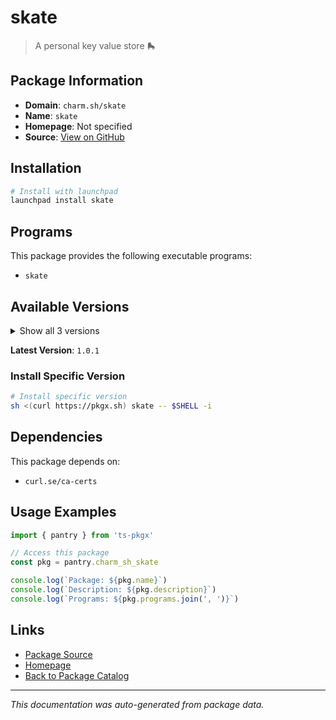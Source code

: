 # skate

> A personal key value store 🛼

## Package Information

- **Domain**: `charm.sh/skate`
- **Name**: `skate`
- **Homepage**: Not specified
- **Source**: [View on GitHub](https://github.com/pkgxdev/pantry/tree/main/projects/charm.sh/skate/package.yml)

## Installation

```bash
# Install with launchpad
launchpad install skate
```

## Programs

This package provides the following executable programs:

- `skate`

## Available Versions

<details>
<summary>Show all 3 versions</summary>

- `1.0.1`, `1.0.0`, `0.2.2`

</details>

**Latest Version**: `1.0.1`

### Install Specific Version

```bash
# Install specific version
sh <(curl https://pkgx.sh) skate -- $SHELL -i
```

## Dependencies

This package depends on:

- `curl.se/ca-certs`

## Usage Examples

```typescript
import { pantry } from 'ts-pkgx'

// Access this package
const pkg = pantry.charm_sh_skate

console.log(`Package: ${pkg.name}`)
console.log(`Description: ${pkg.description}`)
console.log(`Programs: ${pkg.programs.join(', ')}`)
```

## Links

- [Package Source](https://github.com/pkgxdev/pantry/tree/main/projects/charm.sh/skate/package.yml)
- [Homepage](#)
- [Back to Package Catalog](../package-catalog.md)

---

*This documentation was auto-generated from package data.*
